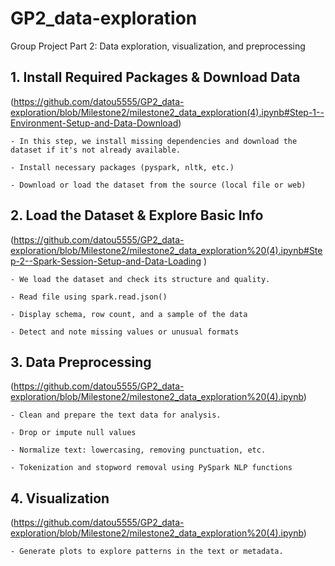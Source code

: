 # GP2_data-exploration
Group Project Part 2: Data exploration, visualization, and preprocessing

## 1. Install Required Packages & Download Data 
(https://github.com/datou5555/GP2_data-exploration/blob/Milestone2/milestone2_data_exploration(4).ipynb#Step-1--Environment-Setup-and-Data-Download)

    - In this step, we install missing dependencies and download the dataset if it's not already available.
    
    - Install necessary packages (pyspark, nltk, etc.)
    
    - Download or load the dataset from the source (local file or web)

## 2. Load the Dataset & Explore Basic Info 
(https://github.com/datou5555/GP2_data-exploration/blob/Milestone2/milestone2_data_exploration%20(4).ipynb#Step-2--Spark-Session-Setup-and-Data-Loading
)

    - We load the dataset and check its structure and quality.
    
    - Read file using spark.read.json()
    
    - Display schema, row count, and a sample of the data
    
    - Detect and note missing values or unusual formats

## 3. Data Preprocessing 
(https://github.com/datou5555/GP2_data-exploration/blob/Milestone2/milestone2_data_exploration%20(4).ipynb)

    - Clean and prepare the text data for analysis.

    - Drop or impute null values
    
    - Normalize text: lowercasing, removing punctuation, etc.
    
    - Tokenization and stopword removal using PySpark NLP functions

## 4. Visualization 
(https://github.com/datou5555/GP2_data-exploration/blob/Milestone2/milestone2_data_exploration%20(4).ipynb)

    - Generate plots to explore patterns in the text or metadata.



